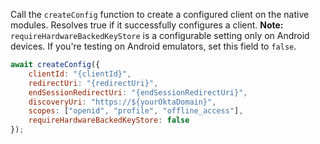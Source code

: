 Call the `createConfig` function to create a configured client on the native modules. Resolves true if it successfully configures a client.
**Note:** `requireHardwareBackedKeyStore` is a configurable setting only on Android devices. If you're testing on Android emulators, set this field to `false`.

```javascript
await createConfig({
    clientId: "{clientId}",
    redirectUri: "{redirectUri}",
    endSessionRedirectUri: "{endSessionRedirectUri}",
    discoveryUri: "https://${yourOktaDomain}",
    scopes: ["openid", "profile", "offline_access"],
    requireHardwareBackedKeyStore: false
});
```
